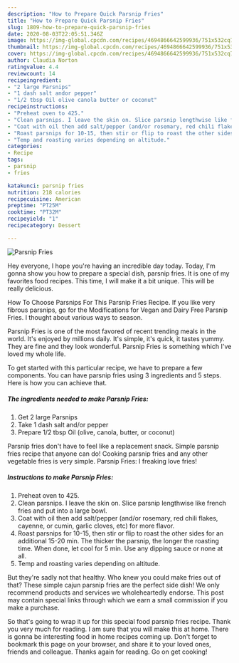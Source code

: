 ```yaml
---
description: "How to Prepare Quick Parsnip Fries"
title: "How to Prepare Quick Parsnip Fries"
slug: 1809-how-to-prepare-quick-parsnip-fries
date: 2020-08-03T22:05:51.346Z
image: https://img-global.cpcdn.com/recipes/4694866642599936/751x532cq70/parsnip-fries-recipe-main-photo.jpg
thumbnail: https://img-global.cpcdn.com/recipes/4694866642599936/751x532cq70/parsnip-fries-recipe-main-photo.jpg
cover: https://img-global.cpcdn.com/recipes/4694866642599936/751x532cq70/parsnip-fries-recipe-main-photo.jpg
author: Claudia Norton
ratingvalue: 4.4
reviewcount: 14
recipeingredient:
- "2 large Parsnips"
- "1 dash salt andor pepper"
- "1/2 tbsp Oil olive canola butter or coconut"
recipeinstructions:
- "Preheat oven to 425."
- "Clean parsnips. I leave the skin on. Slice parsnip lengthwise like french fries and put into a large bowl."
- "Coat with oil then add salt/pepper (and/or rosemary, red chili flakes, cayenne, or cumin, garlic cloves, etc) for more flavor."
- "Roast parsnips for 10-15, then stir or flip to roast the other sides for an additional 15-20 min. The thicker the parsnip, the longer the roasting time. When done, let cool for 5 min. Use any dipping sauce or none at all."
- "Temp and roasting varies depending on altitude."
categories:
- Recipe
tags:
- parsnip
- fries

katakunci: parsnip fries 
nutrition: 218 calories
recipecuisine: American
preptime: "PT25M"
cooktime: "PT32M"
recipeyield: "1"
recipecategory: Dessert

---
```



![Parsnip Fries](https://img-global.cpcdn.com/recipes/4694866642599936/751x532cq70/parsnip-fries-recipe-main-photo.jpg)

Hey everyone, I hope you're having an incredible day today. Today, I'm gonna show you how to prepare a special dish, parsnip fries. It is one of my favorites food recipes. This time, I will make it a bit unique. This will be really delicious.

How To Choose Parsnips For This Parsnip Fries Recipe. If you like very fibrous parsnips, go for the Modifications for Vegan and Dairy Free Parsnip Fries. I thought about various ways to season.

Parsnip Fries is one of the most favored of recent trending meals in the world. It's enjoyed by millions daily. It's simple, it's quick, it tastes yummy. They are fine and they look wonderful. Parsnip Fries is something which I've loved my whole life.


To get started with this particular recipe, we have to prepare a few components. You can have parsnip fries using 3 ingredients and 5 steps. Here is how you can achieve that.

<!--inarticleads1-->

##### The ingredients needed to make Parsnip Fries:

1. Get 2 large Parsnips
1. Take 1 dash salt and/or pepper
1. Prepare 1/2 tbsp Oil (olive, canola, butter, or coconut)


Parsnip fries don&#39;t have to feel like a replacement snack. Simple parsnip fries recipe that anyone can do! Cooking parsnip fries and any other vegetable fries is very simple. Parsnip Fries: I freaking love fries! 

<!--inarticleads2-->

##### Instructions to make Parsnip Fries:

1. Preheat oven to 425.
1. Clean parsnips. I leave the skin on. Slice parsnip lengthwise like french fries and put into a large bowl.
1. Coat with oil then add salt/pepper (and/or rosemary, red chili flakes, cayenne, or cumin, garlic cloves, etc) for more flavor.
1. Roast parsnips for 10-15, then stir or flip to roast the other sides for an additional 15-20 min. The thicker the parsnip, the longer the roasting time. When done, let cool for 5 min. Use any dipping sauce or none at all.
1. Temp and roasting varies depending on altitude.


But they&#39;re sadly not that healthy. Who knew you could make fries out of that? These simple cajun parsnip fries are the perfect side dish! We only recommend products and services we wholeheartedly endorse. This post may contain special links through which we earn a small commission if you make a purchase. 

So that's going to wrap it up for this special food parsnip fries recipe. Thank you very much for reading. I am sure that you will make this at home. There is gonna be interesting food in home recipes coming up. Don't forget to bookmark this page on your browser, and share it to your loved ones, friends and colleague. Thanks again for reading. Go on get cooking!
